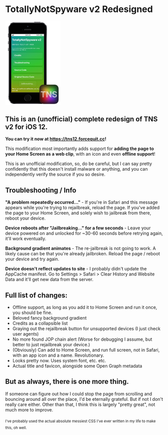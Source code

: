 # TotallyNotSpyware v2 Redesigned
<img src="https://github.com/forcequitOS/tns-v2-newUI/blob/main/showcase.png?raw=true" width="35%">

## This is an (unofficial) complete redesign of TNS v2 for iOS 12.
**You can try it now at https://tns12.forcequit.cc!**

This modification most importantly adds support for **adding the page to your Home Screen as a web clip**, with an icon and even **offline support**!

This is an unofficial modification, so, do be careful, but I can say pretty confidently that this doesn't install malware or anything, and you can independently verify the source if you so desire.

## Troubleshooting / Info

**"A problem repeatedly occurred..."** - If you're in Safari and this message appears while you're trying to rejailbreak, reload the page. If you've added the page to your Home Screen, and solely wish to jailbreak from there, reboot your device. 

**Device reboots after "Jailbreaking..." for a few seconds** - Leave your device powered on and unlocked for ~30-60 seconds before retrying again, it'll work eventually.

**Background gradient animates** - The re-jailbreak is not going to work. A likely cause can be that you're already jailbroken. Reload the page / reboot your device and try again.

**Device doesn't reflect updates to site** - I probably didn't update the AppCache manifest. Go to Settings > Safari > Clear History and Website Data and it'll get new data from the server.

## Full list of changes:

- Offline support, as long as you add it to Home Screen and run it once, you should be fine.
- Beloved fancy background gradient
- Credits as a collapsible list
- Graying out the rejailbreak button for unsupported devices (I just check user agents)
- No more found JOP chain alert (Worse for debugging I assume, but better to just rejailbreak your device.)
- (Obviously) Can add to Home Screen, and run full screen, not in Safari, with an app icon and a name. Revolutionary.
- Looks pretty now. Uses system font, etc. etc.
- Actual title and favicon, alongside some Open Graph metadata

## But as always, there is one more thing.

If someone can figure out how I could stop the page from scrolling and bouncing around all over the place, I'd be eternally grateful. But if not I don't really care either. Other than that, I think this is largely "pretty great", not much more to improve.

<sub>I've probably used the actual absolute messiest CSS I've ever written in my life to make this, oh well.</sub>
